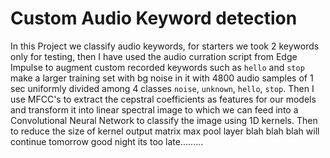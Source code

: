 # Custom Audio Keyword detection

In this Project we classify audio keywords, for starters we took 2 keywords only for testing, then I have used the audio curration script from Edge Impulse to augment custom recorded keywords such as `hello` and `stop` make a larger training set with bg noise in it with 4800 audio samples of 1 sec uniformly divided among 4 classes
`noise`, `unknown`, `hello`, `stop`. Then I use MFCC's to extract the cepstral coefficients as features for our models and transform it into linear spectral image to which we can feed into a Convolutional Neural Network to classify the image using 1D kernels. Then to reduce the size of kernel output matrix max pool layer
blah blah blah 
will continue tomorrow good night its too late.........
